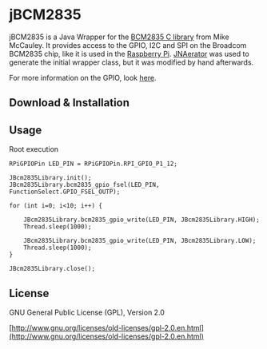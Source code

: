 # jBCM2835

jBCM2835 is a Java Wrapper for the [BCM2835 C library](http://www.airspayce.com/mikem/bcm2835/) from Mike McCauley. It provides access to the GPIO, I2C and SPI on the Broadcom BCM2835 chip, like it is used in the [Raspberry Pi](https://www.raspberrypi.org). [JNAerator](http://jnaerator.googlecode.com/) was used to generate the initial wrapper class, but it was modified by hand afterwards.

For more information on the GPIO, look [here](https://www.raspberrypi.org/documentation/usage/gpio/).

## Download & Installation

## Usage

Root execution 
			
	RPiGPIOPin LED_PIN = RPiGPIOPin.RPI_GPIO_P1_12;
		
	JBcm2835Library.init();			
	JBcm2835Library.bcm2835_gpio_fsel(LED_PIN, FunctionSelect.GPIO_FSEL_OUTP);
		
	for (int i=0; i<10; i++) {
	
		JBcm2835Library.bcm2835_gpio_write(LED_PIN, JBcm2835Library.HIGH);				
		Thread.sleep(1000);		
	
		JBcm2835Library.bcm2835_gpio_write(LED_PIN, JBcm2835Library.LOW);	
		Thread.sleep(1000);
	}
	
	JBcm2835Library.close();
	
## License

GNU General Public License (GPL), Version 2.0

[http://www.gnu.org/licenses/old-licenses/gpl-2.0.en.html](http://www.gnu.org/licenses/old-licenses/gpl-2.0.en.html)